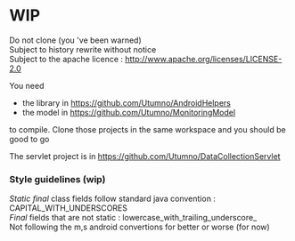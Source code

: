 WIP
=

Do not clone (you 've been warned)  
Subject to history rewrite without notice  
Subject to the apache licence : http://www.apache.org/licenses/LICENSE-2.0

You need

- the library in https://github.com/Utumno/AndroidHelpers
- the model in https://github.com/Utumno/MonitoringModel

to compile. Clone those projects in the same workspace and you should be good to go

The servlet project is in https://github.com/Utumno/DataCollectionServlet

### Style guidelines (wip)

_Static final_ class fields follow standard java convention : CAPITAL_WITH_UNDERSCORES  
_Final_ fields that are not static : lowercase_with_trailing_underscore_  
Not following the m,s android convertions for better or worse (for now)
